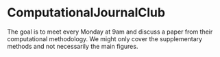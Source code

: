 # ComputationalJournalClub
The goal is to meet every Monday at 9am and discuss a paper from their computational methodology. We might only cover the supplementary methods and not necessarily the main figures. 

